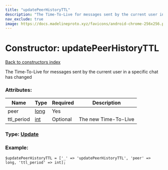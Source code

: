```yaml
---
title: "updatePeerHistoryTTL"
description: "The Time-To-Live for messages sent by the current user in a specific chat has changed"
nav_exclude: true
image: https://docs.madelineproto.xyz/favicons/android-chrome-256x256.png
---
```

# Constructor: updatePeerHistoryTTL  
[Back to constructors index](/API_docs/constructors/index.html)



The Time-To-Live for messages sent by the current user in a specific chat has changed

### Attributes:

| Name     |    Type       | Required | Description |
|----------|---------------|----------|-------------|
|peer|[long](/API_docs/types/long.html) | Yes|
|ttl\_period|[int](/API_docs/types/int.html) | Optional|The new Time-To-Live|



### Type: [Update](/API_docs/types/Update.html)


### Example:

```
$updatePeerHistoryTTL = ['_' => 'updatePeerHistoryTTL', 'peer' => long, 'ttl_period' => int];
```  

